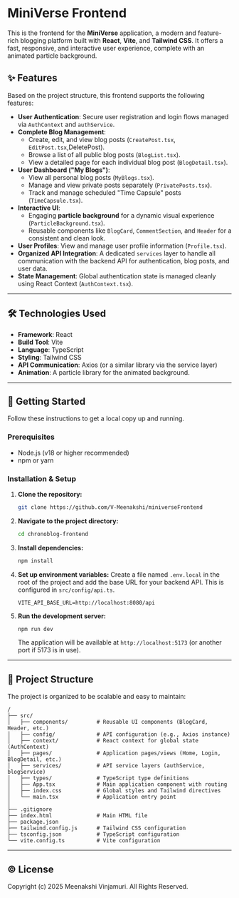 # MiniVerse Frontend

This is the frontend for the **MiniVerse** application, a modern and feature-rich blogging platform built with **React**, **Vite**, and **Tailwind CSS**. It offers a fast, responsive, and interactive user experience, complete with an animated particle background.

## ✨ Features

Based on the project structure, this frontend supports the following features:

  * **User Authentication**: Secure user registration and login flows managed via `AuthContext` and `authService`.
  * **Complete Blog Management**:
      * Create, edit, and view blog posts (`CreatePost.tsx`, `EditPost.tsx`,DeletePost).
      * Browse a list of all public blog posts (`BlogList.tsx`).
      * View a detailed page for each individual blog post (`BlogDetail.tsx`).
  * **User Dashboard ("My Blogs")**:
      * View all personal blog posts (`MyBlogs.tsx`).
      * Manage and view private posts separately (`PrivatePosts.tsx`).
      * Track and manage scheduled "Time Capsule" posts (`TimeCapsule.tsx`).
  * **Interactive UI**:
      * Engaging **particle background** for a dynamic visual experience (`ParticleBackground.tsx`).
      * Reusable components like `BlogCard`, `CommentSection`, and `Header` for a consistent and clean look.
  * **User Profiles**: View and manage user profile information (`Profile.tsx`).
  * **Organized API Integration**: A dedicated `services` layer to handle all communication with the backend API for authentication, blog posts, and user data.
  * **State Management**: Global authentication state is managed cleanly using React Context (`AuthContext.tsx`).

-----

## 🛠️ Technologies Used

  * **Framework**: React
  * **Build Tool**: Vite
  * **Language**: TypeScript
  * **Styling**: Tailwind CSS
  * **API Communication**: Axios (or a similar library via the service layer)
  * **Animation**: A particle library for the animated background.

-----

## 🚀 Getting Started

Follow these instructions to get a local copy up and running.

### Prerequisites

  * Node.js (v18 or higher recommended)
  * npm or yarn

### Installation & Setup

1.  **Clone the repository:**
    ```bash
    git clone https://github.com/V-Meenakshi/miniverseFrontend
    ```
2.  **Navigate to the project directory:**
    ```bash
    cd chronoblog-frontend
    ```
3.  **Install dependencies:**
    ```bash
    npm install
    ```
4.  **Set up environment variables:**
    Create a file named `.env.local` in the root of the project and add the base URL for your backend API. This is configured in `src/config/api.ts`.
    ```env
    VITE_API_BASE_URL=http://localhost:8080/api
    ```
5.  **Run the development server:**
    ```bash
    npm run dev
    ```
    The application will be available at `http://localhost:5173` (or another port if 5173 is in use).

-----

## 📂 Project Structure

The project is organized to be scalable and easy to maintain:

```
/
├── src/
│   ├── components/         # Reusable UI components (BlogCard, Header, etc.)
│   ├── config/             # API configuration (e.g., Axios instance)
│   ├── context/            # React context for global state (AuthContext)
│   ├── pages/              # Application pages/views (Home, Login, BlogDetail, etc.)
│   ├── services/           # API service layers (authService, blogService)
│   ├── types/              # TypeScript type definitions
│   ├── App.tsx             # Main application component with routing
│   ├── index.css           # Global styles and Tailwind directives
│   └── main.tsx            # Application entry point
│
├── .gitignore
├── index.html              # Main HTML file
├── package.json
├── tailwind.config.js      # Tailwind CSS configuration
├── tsconfig.json           # TypeScript configuration
└── vite.config.ts          # Vite configuration
```

-----

## © License

Copyright (c) 2025 Meenakshi Vinjamuri. All Rights Reserved.
